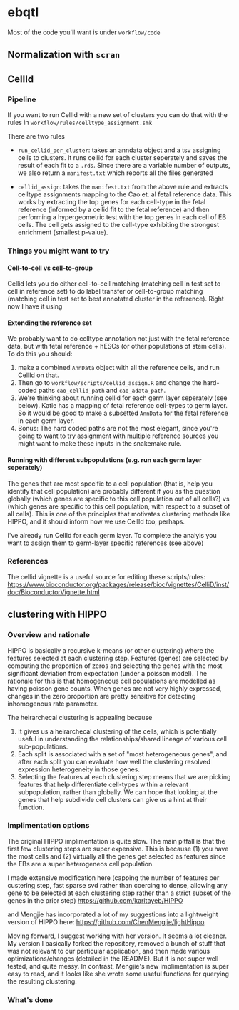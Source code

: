 # ebqtl 

Most of the code you'll want is under `workflow/code`


## Normalization with `scran`

## CellId

### Pipeline

If you want to run CellId with a new set of clusters you can do that with the rules in `workflow/rules/celltype_assignment.smk`

There are two rules
* `run_cellid_per_cluster`: takes an anndata object and a tsv assigning cells to clusters. It runs cellid for each cluster seperately and saves the result of each fit to a `.rds`. Since there are a variable number of outputs, we also return a `manifest.txt` which reports all the files generated

* `cellid_assign`: takes the `manifest.txt` from the above rule and extracts celltype assignments mapping to the Cao et. al fetal reference data. This works by extracting the top genes for each cell-type in the fetal reference (informed by a cellid fit to the fetal reference) and then performing a hypergeometric test with the top genes in each cell of EB cells. The cell gets assigned to the cell-type exhibiting the strongest enrichment (smallest p-value).   

### Things you might want to try

#### Cell-to-cell vs cell-to-group

Cellid lets you do either cell-to-cell matching (matching cell in test set to cell in reference set) to do label transfer or cell-to-group matching (matching cell in test set to best annotated cluster in the reference). Right now I have it using 

#### Extending the reference set

We probably want to do celltype annotation not just with the fetal reference data, but with fetal reference + hESCs (or other populations of stem cells). To do this you should:
1. make a combined `AnnData` object with all the reference cells, and run CellId on that.
2. Then go to `workflow/scripts/cellid_assign.R` and change the hard-coded paths `cao_cellid_path` and `cao_adata_path`.
3. We're thinking about running cellid for each germ layer seperately (see below). Katie has a mapping of fetal reference cell-types to germ layer. So it would be good to make a subsetted `AnnData` for the fetal reference in each germ layer.
3. Bonus: The hard coded paths are not the most elegant, since you're going to want to try assignment with multiple reference sources you might want to make these inputs in the snakemake rule.


#### Running with different subpopulations (e.g. run each germ layer seperately)

The genes that are most specific to a cell population (that is, help you identify that cell population) are probably different if you as the question globally (which genes are specific to this cell population out of all cells?) vs (which genes are specific to this cell population, with respect to a subset of all cells). This is one of the principles that motivates clustering methods like HIPPO, and it should inform how we use CellId too, perhaps.

I've already run CellId for each germ layer. To complete the analyis you want to assign them to germ-layer specific references (see above)

### References

The cellid vignette is a useful source for editing these scripts/rules:
https://www.bioconductor.org/packages/release/bioc/vignettes/CelliD/inst/doc/BioconductorVignette.html

## clustering with HIPPO

### Overview and rationale
HIPPO is basically a recursive k-means (or other clustering) where the features selected at each clustering step. Features (genes) are selected by computing the proportion of zeros and selecting the genes with the most significant deviation from expectation (under a poisson model). The rationale for this is that homogeneous cell populations are modelled as having poisson gene counts. When genes are not very highly expressed, changes in the zero proportion are pretty sensitive for detecting inhomogenous rate parameter.

The heirarchecal clustering is appealing because 
1. It gives us a heirarchecal clustering of the cells, which is potentially useful in understanding the relationships/shared lineage of various cell sub-populations.
2. Each split is associated with a set of "most heterogeneous genes", and after each split you can evaluate how well the clustering resolved expression heterogeneity in those genes.
3. Selecting the features at each clustering step means that we are picking features that help differentiate cell-types within a relevant subpopulation, rather than globally. We can hope that looking at the genes that help subdivide cell clusters can give us a hint at their function.

### Implimentation options

The original HIPPO implimentation is quite slow. The main pitfall is that the first few clustering steps are super expensive. This is because (1) you have the most cells and (2) virtually all the genes get selected as features since the EBs are a super heterogeneos cell population. 

I made extensive modification here (capping the number of features per custering step, fast sparse svd rather than coercing to dense, allowing any gene to be selected at each clustering step rather than a strict subset of the genes in the prior step)
https://github.com/karltayeb/HIPPO

and Mengjie has incorporated a lot of my suggestions into a lightweight version of HIPPO here:
https://github.com/ChenMengjie/lightHippo

Moving forward, I suggest working with her version. It seems a lot cleaner. My version I basically forked the repository, removed a bunch of stuff that was not relevant to our particular application, and then made various optimizations/changes (detailed in the README). But it is not super well tested, and quite messy. In contrast, Mengjie's new implimentation is super easy to read, and it looks like she wrote some useful functions for querying the resulting clustering. 

### What's done


